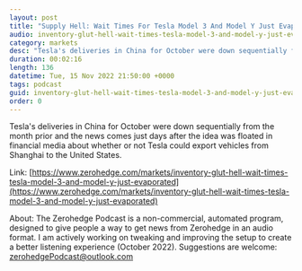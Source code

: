 ```yaml
---
layout: post
title: "Supply Hell: Wait Times For Tesla Model 3 And Model Y Just Evaporated Down To One Week, At Minimum"
audio: inventory-glut-hell-wait-times-tesla-model-3-and-model-y-just-evaporated-0
category: markets
desc: "Tesla's deliveries in China for October were down sequentially from the month prior and the news comes just days after the idea was floated in financial media about whether or not Tesla could export vehicles from Shanghai to the United States."
duration: 00:02:16
length: 136
datetime: Tue, 15 Nov 2022 21:50:00 +0000
tags: podcast
guid: inventory-glut-hell-wait-times-tesla-model-3-and-model-y-just-evaporated-0
order: 0
---
```

Tesla's deliveries in China for October were down sequentially from the month prior and the news comes just days after the idea was floated in financial media about whether or not Tesla could export vehicles from Shanghai to the United States.

Link: [https://www.zerohedge.com/markets/inventory-glut-hell-wait-times-tesla-model-3-and-model-y-just-evaporated](https://www.zerohedge.com/markets/inventory-glut-hell-wait-times-tesla-model-3-and-model-y-just-evaporated)

About: The Zerohedge Podcast is a non-commercial, automated program, designed to give people a way to get news from Zerohedge in an audio format.  I am actively working on tweaking and improving the setup to create a better listening experience (October 2022).  Suggestions are welcome: [zerohedgePodcast@outlook.com](mailto:zerohedgePodcast@outlook.com)